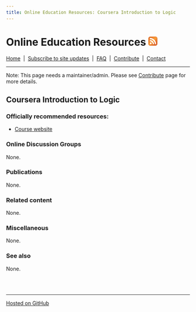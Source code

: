```yaml
---
title: Online Education Resources: Coursera Introduction to Logic
---
```


# Online Education Resources <a href=""><img src="https://github.com/amberj/online-edu-resources/raw/gh-pages/feed-icon.png" alt="RSS Feed" /></a>
[Home](http://amberj.github.com/online-edu-resources/ "Online Educational Resources: Home") &nbsp;|&nbsp; [Subscribe to site updates](http://amberj.github.com/online-edu-resources/subscribe.html "Online Educational Resources: Subscribe to site updates") &nbsp;|&nbsp; [FAQ](http://amberj.github.com/online-edu-resources/faq.html "Online Educational Resources: FAQ") &nbsp;|&nbsp; [Contribute](http://amberj.github.com/online-edu-resources/contribute.html "Online Educational Reqources: Contribute") &nbsp;|&nbsp; [Contact](http://amberj.github.com/online-edu-resources/contact.html "Online Educational Resources: Contact")<br />

<hr />

Note: This page needs a maintainer/admin. Please see [Contribute](http://amberj.github.com/online-edu-resources/contribute.html) page for more details.

## Coursera Introduction to Logic
### Officially recommended resources:
* [Course website](https://www.coursera.org/course/intrologic)

### Online Discussion Groups
None.

### Publications
None.

### Related content
None.

### Miscellaneous
None.

### See also
None.

<br /><br />
<hr />

[Hosted on GitHub](https://github.com/amberj/online-edu-resources "online-edu-resources on GitHub")
